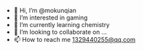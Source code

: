 - 👋 Hi, I’m @mokunqian
- 👀 I’m interested in gaming
- 🌱 I’m currently learning chemistry
- 💞️ I’m looking to collaborate on ...
- 📫 How to reach me 1329440255@qq.com

<!---
mokunqian/mokunqian is a ✨ special ✨ repository because its `README.md` (this file) appears on your GitHub profile.
You can click the Preview link to take a look at your changes.
--->
